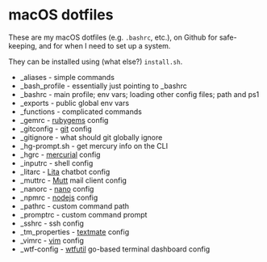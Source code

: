 # macOS dotfiles

These are my macOS dotfiles (e.g. `.bashrc`, etc.), on Github for safe-keeping, and for when I need to set up a system.

They can be installed using (what else?) `install.sh`.

* _aliases       - simple commands
* _bash_profile  - essentially just pointing to _bashrc
* _bashrc        - main profile; env vars; loading other config files; path and ps1
* _exports       - public global env vars
* _functions     - complicated commands
* _gemrc         - [rubygems](https://rubygems.org) config
* _gitconfig     - [git](https://git-scm.com) config
* _gitignore     - what should git globally ignore
* _hg-prompt.sh  - get mercury info on the CLI
* _hgrc          - [mercurial](https://www.mercurial-scm.org) config
* _inputrc       - shell config
* _litarc        - [Lita](https://lita.io) chatbot config
* _muttrc        - [Mutt](http://mutt.org) mail client config
* _nanorc        - [nano](https://www.nano-editor.org) config
* _npmrc         - [nodejs](https://nodejs.org) config
* _pathrc        - custom command path
* _promptrc      - custom command prompt
* _sshrc         - ssh config
* _tm_properties - [textmate](https://macromates.com) config
* _vimrc         - [vim](https://www.vim.org) config
* _wtf-config    - [wtfutil](https://github.com/wtfutil/wtf) go-based terminal dashboard config
